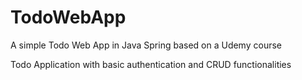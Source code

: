 # TodoWebApp
A simple Todo Web App in Java Spring based on a Udemy course


Todo Application with basic authentication and CRUD functionalities
 
